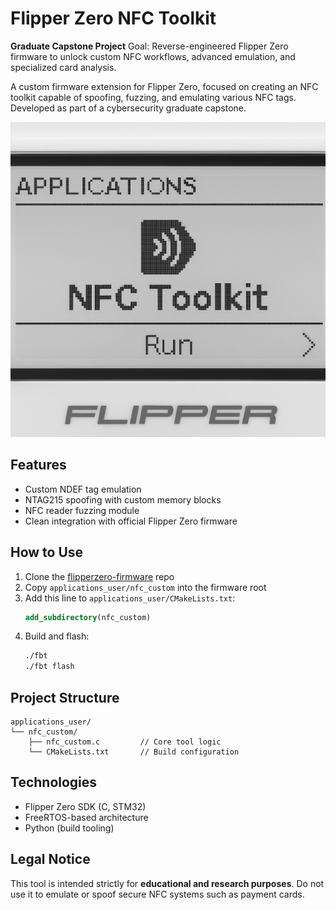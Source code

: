 # Flipper Zero NFC Toolkit

**Graduate Capstone Project**
Goal: Reverse-engineered Flipper Zero firmware to unlock custom NFC workflows, advanced emulation, and specialized card analysis.

A custom firmware extension for Flipper Zero, focused on creating an NFC toolkit capable of spoofing, fuzzing, and emulating various NFC tags. Developed as part of a cybersecurity graduate capstone.

![NFC Toolkit Demo](demo.png)

## Features
- Custom NDEF tag emulation
- NTAG215 spoofing with custom memory blocks
- NFC reader fuzzing module
- Clean integration with official Flipper Zero firmware

## How to Use
1. Clone the [flipperzero-firmware](https://github.com/flipperdevices/flipperzero-firmware) repo  
2. Copy `applications_user/nfc_custom` into the firmware root  
3. Add this line to `applications_user/CMakeLists.txt`:
   ```cmake
   add_subdirectory(nfc_custom)
   ```
4. Build and flash:
   ```bash
   ./fbt
   ./fbt flash
   ```

## Project Structure
```
applications_user/
└── nfc_custom/
    ├── nfc_custom.c         // Core tool logic
    └── CMakeLists.txt       // Build configuration
```

## Technologies
- Flipper Zero SDK (C, STM32)
- FreeRTOS-based architecture
- Python (build tooling)

## Legal Notice
This tool is intended strictly for **educational and research purposes**. Do not use it to emulate or spoof secure NFC systems such as payment cards.
